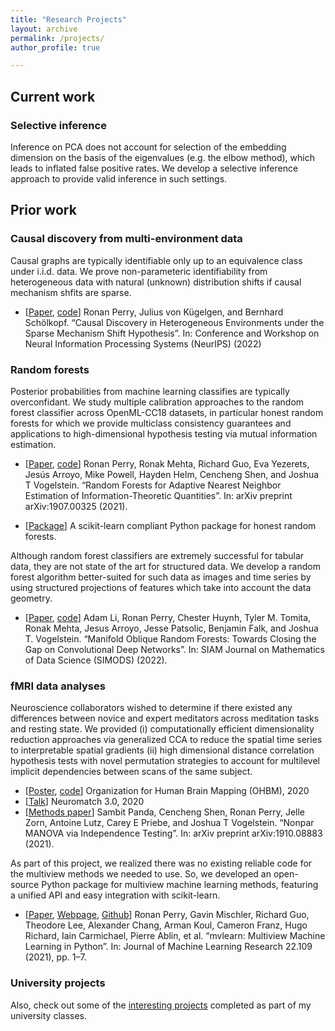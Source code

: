 ```yaml
---
title: "Research Projects"
layout: archive
permalink: /projects/
author_profile: true

---
```


## Current work

### Selective inference

Inference on PCA does not account for selection of the embedding dimension on the basis of the eigenvalues (e.g. the elbow method), which leads to inflated false positive rates. We develop a selective inference approach to provide valid inference in such settings.

## Prior work

### Causal discovery from multi-environment data

Causal graphs are typically identifiable only up to an equivalence class under i.i.d. data. We prove non-parameteric identifiability from heterogeneous data with natural (unknown) distribution shifts if causal mechanism shfits are sparse.

- [[Paper](https://arxiv.org/abs/2206.02013), [code](https://github.com/rflperry/sparse_shift)] Ronan Perry, Julius von Kügelgen, and Bernhard Schölkopf. “Causal Discovery in Heterogeneous Environments under the Sparse Mechanism Shift Hypothesis”. In: Conference and Workshop on Neural Information Processing Systems (NeurIPS) (2022)

### Random forests

<!-- **Calibration: an empirical study and downstream applications** -->
Posterior probabilities from machine learning classifies are typically overconfidant. We study multiple calibration approaches to the random forest classifier across OpenML-CC18 datasets, in particular honest random forests for which we provide multiclass consistency guarantees and applications to high-dimensional hypothesis testing via mutual information estimation.

- [[Paper](https://arxiv.org/abs/1907.00325), [code](https://github.com/rflperry/ProgLearn/tree/UF/benchmarks/uf_experiments)] Ronan Perry, Ronak Mehta, Richard Guo, Eva Yezerets, Jesús Arroyo, Mike Powell, Hayden Helm, Cencheng Shen, and Joshua T Vogelstein. “Random Forests for Adaptive Nearest Neighbor Estimation of Information-Theoretic Quantities”. In: arXiv preprint arXiv:1907.00325 (2021).

- [[Package](https://github.com/neurodata/honest-forests)] A scikit-learn compliant Python package for honest random forests.

Although random forest classifiers are extremely successful for tabular data, they are not state of the art for structured data. We develop a random forest algorithm better-suited for such data as images and time series by using structured projections of features which take into account the data geometry.

 
<!--  **Extensions for structured data such as images and time series** -->
 
- [[Paper](https://arxiv.org/abs/1909.11799), [code](https://github.com/neurodata/SPORF/tree/structured)] Adam Li, Ronan Perry, Chester Huynh, Tyler M. Tomita, Ronak Mehta, Jesus Arroyo, Jesse Patsolic, Benjamin Falk, and Joshua T. Vogelstein. “Manifold Oblique Random Forests: Towards Closing the Gap on Convolutional Deep Networks”. In: SIAM Journal on Mathematics of Data Science (SIMODS) (2022).


### fMRI data analyses

Neuroscience collaborators wished to determine if there existed any differences between novice and expert meditators across meditation tasks and resting state. We provided (i) computationally efficient dimensionality reduction approaches via generalized CCA to reduce the spatial time series to interpretable spatial gradients (ii) high dimensional distance correlation hypothesis tests with novel permutation strategies to account for multilevel implicit dependencies between scans of the same subject.

<!-- **Dimensionality reduction and hypothesis testing** -->

- [[Poster](https://github.com/rflperry/rflperry.github.io/blob/master/files/ohbm2020_poster_rperry.pdf), [code](https://github.com/neurodata/meditation)] Organization for Human Brain Mapping (OHBM), 2020
- [[Talk](https://docs.google.com/presentation/d/1O5iyIBnDY2iTBMzJS9h0jSCjyFKd9wBkdYjLXCxhMHU/edit#slide=id.p)] Neuromatch 3.0, 2020
- [[Methods paper](https://arxiv.org/abs/1910.08883)] Sambit Panda, Cencheng Shen, Ronan Perry, Jelle Zorn, Antoine Lutz, Carey E Priebe, and Joshua T Vogelstein. “Nonpar MANOVA via Independence Testing”. In: arXiv preprint arXiv:1910.08883 (2021).

As part of this project, we realized there was no existing reliable code for the multiview methods we needed to use. So, we developed an open-source Python package for multiview machine learning methods, featuring a unified API and easy integration with scikit-learn.

<!-- **Open source software** -->

- [[Paper](https://www.jmlr.org/papers/v22/20-1370.html), [Webpage](https://mvlearn.github.io/index.html), [Github](https://github.com/NeuroDataDesign/multiview)] Ronan Perry, Gavin Mischler, Richard Guo, Theodore Lee, Alexander Chang, Arman Koul, Cameron Franz, Hugo Richard, Iain Carmichael, Pierre Ablin, et al. “mvlearn: Multiview Machine Learning in Python”. In: Journal of Machine Learning Research 22.109 (2021), pp. 1–7.

### University projects

Also, check out some of the [interesting projects](https://rflperry.github.io/projects/university/) completed as part of my university classes.


